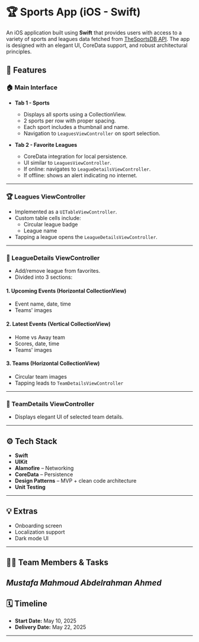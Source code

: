 # 🏆 Sports App (iOS - Swift)

An iOS application built using **Swift** that provides users with access to a variety of sports and leagues data fetched from [TheSportsDB API](https://allsportsapi.com/). The app is designed with an elegant UI, CoreData support, and robust architectural principles.

## 📱 Features

### 🏠 Main Interface
- **Tab 1 - Sports**
  - Displays all sports using a CollectionView.
  - 2 sports per row with proper spacing.
  - Each sport includes a thumbnail and name.
  - Navigation to `LeaguesViewController` on sport selection.

- **Tab 2 - Favorite Leagues**
  - CoreData integration for local persistence.
  - UI similar to `LeaguesViewController`.
  - If online: navigates to `LeagueDetailsViewController`.
  - If offline: shows an alert indicating no internet.

---

### 🏆 Leagues ViewController
- Implemented as a `UITableViewController`.
- Custom table cells include:
  - Circular league badge
  - League name
- Tapping a league opens the `LeagueDetailsViewController`.

---

### 📅 LeagueDetails ViewController
- Add/remove league from favorites.
- Divided into 3 sections:

#### 1. Upcoming Events (Horizontal CollectionView)
  - Event name, date, time
  - Teams' images

#### 2. Latest Events (Vertical CollectionView)
  - Home vs Away team
  - Scores, date, time
  - Teams' images

#### 3. Teams (Horizontal CollectionView)
  - Circular team images
  - Tapping leads to `TeamDetailsViewController`

---

### 👥 TeamDetails ViewController
- Displays elegant UI of selected team details.

---

## ⚙️ Tech Stack

- **Swift**
- **UIKit**
- **Alamofire** – Networking
- **CoreData** – Persistence
- **Design Patterns** – MVP + clean code architecture
- **Unit Testing**

---

## 💡 Extras
- Onboarding screen
- Localization support
- Dark mode UI

---

## 🧑‍💻 Team Members & Tasks


 *Mustafa Mahmoud*
 *Abdelrahman Ahmed* 
---

## 🗓️ Timeline

- **Start Date:** May 10, 2025  
- **Delivery Date:** May 22, 2025

---




